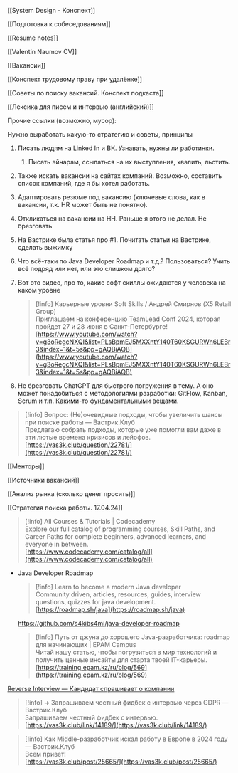 [[System Design - Конспект]]

[[Подготовка к собеседованиям]]

[[Resume notes]]

[[Valentin Naumov CV]]

[[Вакансии]]

[[Конспект трудовому праву при удалёнке]]

[[Советы по поиску вакансий. Конспект подкаста]]

  

[[Лексика для писем и интервью (английский)]]

Прочие ссылки (возможно, мусор):

Нужно выработать какую-то стратегию и советы, принципы

1. Писать людям на Linked In и ВК. Узнавать, нужны ли работинки.
    1. Писать эйчарам, ссылаться на их выступления, хвалить, льстить.
2. Также искать вакансии на сайтах компаний. Возможно, составить список компаний, где я бы хотел работать.
3. Адаптировать резюме под вакансию (ключевые слова, как в вакансии, т.к. HR может быть не понятно).
4. Откликаться на вакансии на HH. Раньше я этого не делал. Не брезговать
5. На Вастрике была статья про \#1. Почитать статьи на Вастрике, сделать выжимку
6. Что всё-таки по Java Developer Roadmap и т.д.? Пользоваться? Учить всё подряд или нет, или это слишком долго?
7. Вот это видео, про то, какие софт скиллы ожидаются у человека на каком уровне
    
    > [!info] Карьерные уровни Soft Skills / Андрей Смирнов (X5 Retail Group)  
    > Приглашаем на конференцию TeamLead Conf 2024, которая пройдет 27 и 28 июня в Санкт-Петербурге!  
    > [https://www.youtube.com/watch?v=g3oRegcNXQI&list=PLsBpmEJ5MXXntY140T60KSGURWn6LEBr3&index=1&t=5s&pp=gAQBiAQB](https://www.youtube.com/watch?v=g3oRegcNXQI&list=PLsBpmEJ5MXXntY140T60KSGURWn6LEBr3&index=1&t=5s&pp=gAQBiAQB)  
    
8. Не брезговать ChatGPT для быстрого погружения в тему. А оно может понадобиться с методологиями разработки: GitFlow, Kanban, Scrum и т.п. Какими-то фундаментальными вещами.

> [!info] Вопрос: (Не)очевидные подходы, чтобы увеличить шансы при поиске работы — Вастрик.Клуб  
> Предлагаю собрать подходы, которые уже помогли вам даже в эти лютые времена кризисов и лейофов.  
> [https://vas3k.club/question/22781/](https://vas3k.club/question/22781/)  

[[Менторы]]

[[Источники вакансий]]

[[Анализ рынка (сколько денег просить)]]

[[Стратегия поиска работы. 17.04.24]]

> [!info] All Courses & Tutorials | Codecademy  
> Explore our full catalog of programming courses, Skill Paths, and Career Paths for complete beginners, advanced learners, and everyone in between.  
> [https://www.codecademy.com/catalog/all](https://www.codecademy.com/catalog/all)  

- Java Developer Roadmap
    
    > [!info] Learn to become a modern Java developer  
    > Community driven, articles, resources, guides, interview questions, quizzes for java development.  
    > [https://roadmap.sh/java](https://roadmap.sh/java)  
    
    https://github.com/s4kibs4mi/java-developer-roadmap
    
    > [!info] Путь от джуна до хорошего Java-разработчика: roadmap для начинающих | EPAM Campus  
    > Читай нашу статью, чтобы погрузиться в мир технологий и получить ценные инсайты для старта твоей IT-карьеры.  
    > [https://training.epam.kz/ru/blog/569](https://training.epam.kz/ru/blog/569)  
    
      
    

[Reverse Interview — Кандидат спрашивает о компании](https://github.com/viraptor/reverse-interview?tab=readme-ov-file)

> [!info] ➜ Запрашиваем честный фидбек с интервью через GDPR — Вастрик.Клуб  
> Запрашиваем честный фидбек с интервью.  
> [https://vas3k.club/link/14189/](https://vas3k.club/link/14189/)  

> [!info] Как Middle-разработчик искал работу в Европе в 2024 году — Вастрик.Клуб  
> Всем привет!  
> [https://vas3k.club/post/25665/](https://vas3k.club/post/25665/)
